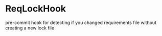 # ReqLockHook
pre-commit hook for detecting if you changed requirements file without creating a new lock file
